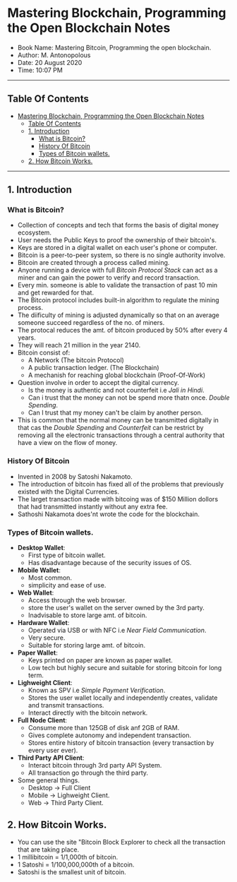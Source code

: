 # Mastering Blockchain, Programming the Open Blockchain Notes
- Book Name: Mastering Bitcoin, Programming the open blockchain.
- Author: M. Antonopolous
- Date: 20 August 2020
- Time: 10:07 PM

----
## Table Of Contents
- [Mastering Blockchain, Programming the Open Blockchain Notes](#mastering-blockchain-programming-the-open-blockchain-notes)
  - [Table Of Contents](#table-of-contents)
  - [1. Introduction](#1-introduction)
    - [What is Bitcoin?](#what-is-bitcoin)
    - [History Of Bitcoin](#history-of-bitcoin)
    - [Types of Bitcoin wallets.](#types-of-bitcoin-wallets)
  - [2. How Bitcoin Works.](#2-how-bitcoin-works)

----

## 1. Introduction

### What is Bitcoin?
- Collection of concepts and tech that forms the basis of digital money ecosystem.
- User needs the Public Keys to proof the ownership of their bitcoin's.
- Keys are stored in a digital wallet on each user's phone or computer.
- Bitcoin is a peer-to-peer system, so there is no single authority involve.
- Bitcoin are created through a process called mining.
- Anyone running a device with full *Bitcoin Protocol Stack* can act as a miner and can gain the power to verify and record transaction.
- Every  min. someone is able to validate the transaction of past 10 min and get rewarded for that.
- The Bitcoin protocol includes built-in algorithm to regulate the mining process.
- The diificulty of mining is adjusted dynamically so that on an average someone succeed regardless of the no. of miners.
- The protocal reduces the amt. of bitcoin produced by 50% after every 4 years.
- They will reach 21 million in the year 2140.
- Bitcoin consist of:
  - A Network (The bitcoin Protocol)
  - A public transaction ledger. (The Blockchain)
  - A mechanish for reaching global blockchain (Proof-Of-Work)
- Question involve in order to accept the digital currency.
  - Is the money is authentic and not counterfeit i.e *Jali in Hindi*.
  - Can i trust that the money can not be spend more thatn once. *Double Spending*.
  - Can I trust that my money can't be claim by another person.
- This is common that the normal money can be transmitted digitally in that cas the *Double Spending* and *Counterfeit* can be restrict by removing all the electronic transactions through a central authority that have a view on the flow of money.
  

### History Of Bitcoin
- Invented in 2008 by Satoshi Nakamoto.
- The introduction of bitcoin has fixed all of the problems that previously existed with the Digital Currencies.
- The larget transaction made with bitcoing was of $150 Million dollors that had transmitted instantly without any extra fee.
- Sathoshi Nakamota does'nt wrote the code for the blockchain.

### Types of Bitcoin wallets.
- **Desktop Wallet**:
  - First type of bitcoin wallet.
  - Has disadvantage because of the security issues of OS.
- **Mobile Wallet**:
  - Most common.
  - simplicity and ease of use.
- **Web Wallet**:
  - Access through the web browser.
  - store the user's wallet on the server owned by the 3rd party.
  - Inadvisable to store large amt. of bitcoin.
- **Hardware Wallet**:
  - Operated via USB or with NFC i.e *Near Field Communication*.
  - Very secure.
  - Suitable for storing large amt. of bitcoin.
- **Paper Wallet**:
  - Keys printed on paper are known as paper wallet.
  - Low tech but highly secure and suitable for storing bitcoin for long term.
- **Lighweight Client**:
  - Known as SPV i.e *Simple Payment Verification*.
  - Stores the user wallet locally and independently creates, validate and transmit transactions.
  - Interact directly with the bitcoin network.
- **Full Node Client**:
  - Consume more than 125GB of disk anf 2GB of RAM.
  - Gives complete autonomy and independent transaction.
  - Stores entire history of bitcoin transaction (every transaction by every user ever).
- **Third Party API Client**:
  - Interact bitcoin through 3rd party API System.
  - All transaction go through the third party.
- Some general things.
  - Desktop -> Full Client
  - Mobile -> Lighweight Client.
  - Web -> Third Party Client.

## 2. How Bitcoin Works.
- You can use the site "Bitcoin Block Explorer to check all the transaction that are taking place.
- 1 millibitcoin = 1/1,000th of bitcoin.
- 1 Satoshi = 1/100,000,000th of a bitcoin.
- Satoshi is the smallest unit of bitcoin.
